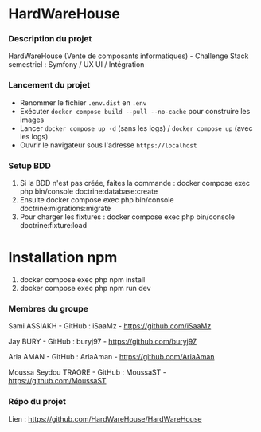 # HardWareHouse

### Description du projet

HardWareHouse (Vente de composants informatiques) - Challenge Stack semestriel : Symfony / UX UI / Intégration

### Lancement du projet

- Renommer le fichier `.env.dist` en `.env`
- Exécuter `docker compose build --pull --no-cache` pour construire les images
- Lancer `docker compose up -d` (sans les logs) / `docker compose up` (avec les logs)
- Ouvrir le navigateur sous l'adresse `https://localhost`

### Setup BDD

1. Si la BDD n'est pas créée, faites la commande : docker compose exec php bin/console doctrine:database:create
2. Ensuite docker compose exec php bin/console doctrine:migrations:migrate
3. Pour charger les fixtures : docker compose exec php bin/console doctrine:fixture:load

# Installation npm

1. docker compose exec php npm install
2. docker compose exec php npm run dev

### Membres du groupe

Sami ASSIAKH - GitHub : iSaaMz - https://github.com/iSaaMz

Jay BURY - GitHub : buryj97 - https://github.com/buryj97

Aria AMAN - GitHub : AriaAman - https://github.com/AriaAman

Moussa Seydou TRAORE - GitHub : MoussaST - https://github.com/MoussaST

### Répo du projet

Lien : https://github.com/HardWareHouse/HardWareHouse
